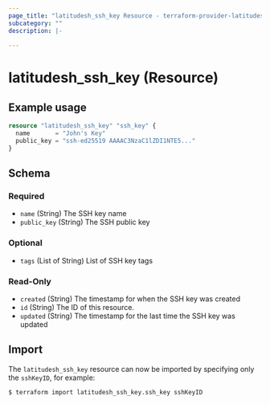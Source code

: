 ```yaml
---
page_title: "latitudesh_ssh_key Resource - terraform-provider-latitudesh"
subcategory: ""
description: |-
  
---
```


# latitudesh_ssh_key (Resource)



## Example usage

```terraform
resource "latitudesh_ssh_key" "ssh_key" {
  name       = "John's Key"
  public_key = "ssh-ed25519 AAAAC3NzaC1lZDI1NTE5..."
}
```

<!-- schema generated by tfplugindocs -->
## Schema

### Required

- `name` (String) The SSH key name
- `public_key` (String) The SSH public key

### Optional

- `tags` (List of String) List of SSH key tags

### Read-Only

- `created` (String) The timestamp for when the SSH key was created
- `id` (String) The ID of this resource.
- `updated` (String) The timestamp for the last time the SSH key was updated

## Import
The `latitudesh_ssh_key` resource can now be imported by specifying only the `sshKeyID`, for example:

```sh
$ terraform import latitudesh_ssh_key.ssh_key sshKeyID
```
